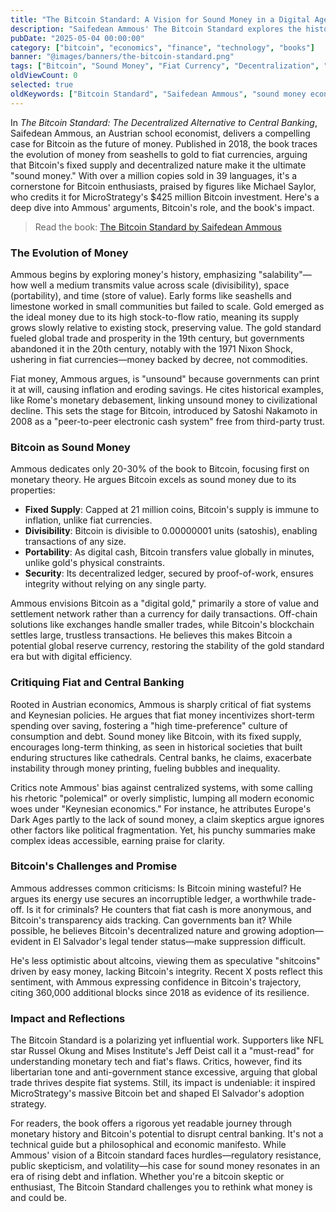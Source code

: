 ```yaml
---
title: "The Bitcoin Standard: A Vision for Sound Money in a Digital Age"
description: "Saifedean Ammous' The Bitcoin Standard explores the history of money, the flaws of fiat currencies, and Bitcoin's potential as a decentralized, sound money alternative."
pubDate: "2025-05-04 00:00:00"
category: ["bitcoin", "economics", "finance", "technology", "books"]
banner: "@images/banners/the-bitcoin-standard.png"
tags: ["Bitcoin", "Sound Money", "Fiat Currency", "Decentralization", "Economics"]
oldViewCount: 0
selected: true
oldKeywords: ["Bitcoin Standard", "Saifedean Ammous", "sound money economics"]
---
```


In *The Bitcoin Standard: The Decentralized Alternative to Central Banking*, Saifedean Ammous, an Austrian school economist, delivers a compelling case for Bitcoin as the future of money. Published in 2018, the book traces the evolution of money from seashells to gold to fiat currencies, arguing that Bitcoin's fixed supply and decentralized nature make it the ultimate "sound money." With over a million copies sold in 39 languages, it's a cornerstone for Bitcoin enthusiasts, praised by figures like Michael Saylor, who credits it for MicroStrategy's $425 million Bitcoin investment. Here's a deep dive into Ammous' arguments, Bitcoin's role, and the book's impact.

> Read the book: [The Bitcoin Standard by Saifedean Ammous](https://www.amazon.com/Bitcoin-Standard-Decentralized-Alternative-Central/dp/1119473861)

### The Evolution of Money

Ammous begins by exploring money's history, emphasizing "salability"—how well a medium transmits value across scale (divisibility), space (portability), and time (store of value). Early forms like seashells and limestone worked in small communities but failed to scale. Gold emerged as the ideal money due to its high stock-to-flow ratio, meaning its supply grows slowly relative to existing stock, preserving value. The gold standard fueled global trade and prosperity in the 19th century, but governments abandoned it in the 20th century, notably with the 1971 Nixon Shock, ushering in fiat currencies—money backed by decree, not commodities.

Fiat money, Ammous argues, is "unsound" because governments can print it at will, causing inflation and eroding savings. He cites historical examples, like Rome's monetary debasement, linking unsound money to civilizational decline. This sets the stage for Bitcoin, introduced by Satoshi Nakamoto in 2008 as a "peer-to-peer electronic cash system" free from third-party trust.

### Bitcoin as Sound Money

Ammous dedicates only 20-30% of the book to Bitcoin, focusing first on monetary theory. He argues Bitcoin excels as sound money due to its properties:

- **Fixed Supply**: Capped at 21 million coins, Bitcoin's supply is immune to inflation, unlike fiat currencies.
- **Divisibility**: Bitcoin is divisible to 0.00000001 units (satoshis), enabling transactions of any size.
- **Portability**: As digital cash, Bitcoin transfers value globally in minutes, unlike gold's physical constraints.
- **Security**: Its decentralized ledger, secured by proof-of-work, ensures integrity without relying on any single party.

Ammous envisions Bitcoin as a "digital gold," primarily a store of value and settlement network rather than a currency for daily transactions. Off-chain solutions like exchanges handle smaller trades, while Bitcoin's blockchain settles large, trustless transactions. He believes this makes Bitcoin a potential global reserve currency, restoring the stability of the gold standard era but with digital efficiency.

### Critiquing Fiat and Central Banking

Rooted in Austrian economics, Ammous is sharply critical of fiat systems and Keynesian policies. He argues that fiat money incentivizes short-term spending over saving, fostering a "high time-preference" culture of consumption and debt. Sound money like Bitcoin, with its fixed supply, encourages long-term thinking, as seen in historical societies that built enduring structures like cathedrals. Central banks, he claims, exacerbate instability through money printing, fueling bubbles and inequality.

Critics note Ammous' bias against centralized systems, with some calling his rhetoric "polemical" or overly simplistic, lumping all modern economic woes under "Keynesian economics." For instance, he attributes Europe's Dark Ages partly to the lack of sound money, a claim skeptics argue ignores other factors like political fragmentation. Yet, his punchy summaries make complex ideas accessible, earning praise for clarity.

### Bitcoin's Challenges and Promise

Ammous addresses common criticisms: Is Bitcoin mining wasteful? He argues its energy use secures an incorruptible ledger, a worthwhile trade-off. Is it for criminals? He counters that fiat cash is more anonymous, and Bitcoin's transparency aids tracking. Can governments ban it? While possible, he believes Bitcoin's decentralized nature and growing adoption—evident in El Salvador's legal tender status—make suppression difficult.

He's less optimistic about altcoins, viewing them as speculative "shitcoins" driven by easy money, lacking Bitcoin's integrity. Recent X posts reflect this sentiment, with Ammous expressing confidence in Bitcoin's trajectory, citing 360,000 additional blocks since 2018 as evidence of its resilience.

### Impact and Reflections

The Bitcoin Standard is a polarizing yet influential work. Supporters like NFL star Russel Okung and Mises Institute's Jeff Deist call it a "must-read" for understanding monetary tech and fiat's flaws. Critics, however, find its libertarian tone and anti-government stance excessive, arguing that global trade thrives despite fiat systems. Still, its impact is undeniable: it inspired MicroStrategy's massive Bitcoin bet and shaped El Salvador's adoption strategy.

For readers, the book offers a rigorous yet readable journey through monetary history and Bitcoin's potential to disrupt central banking. It's not a technical guide but a philosophical and economic manifesto. While Ammous' vision of a Bitcoin standard faces hurdles—regulatory resistance, public skepticism, and volatility—his case for sound money resonates in an era of rising debt and inflation. Whether you're a bitcoin skeptic or enthusiast, The Bitcoin Standard challenges you to rethink what money is and could be.
